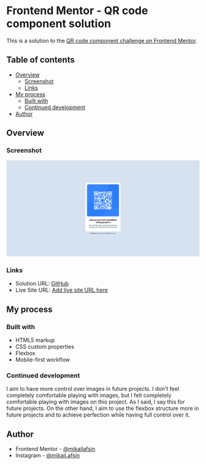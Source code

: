 # Frontend Mentor - QR code component solution

This is a solution to the [QR code component challenge on Frontend Mentor](https://www.frontendmentor.io/challenges/qr-code-component-iux_sIO_H).

## Table of contents

- [Overview](#overview)
  - [Screenshot](#screenshot)
  - [Links](#links)
- [My process](#my-process)
  - [Built with](#built-with)
  - [Continued development](#continued-development)
- [Author](#author)

## Overview

### Screenshot

![](./screenshoot/screenshoot.png)

### Links

- Solution URL: [GitHub](https://github.com/mikailafsin/frontend-mentor-qr-code-component-solution)
- Live Site URL: [Add live site URL here](https://your-live-site-url.com)

## My process

### Built with

- HTML5 markup
- CSS custom properties
- Flexbox
- Mobile-first workflow

### Continued development

I aim to have more control over images in future projects. I don't feel completely comfortable playing with images, but I felt completely comfortable playing with images on this project. As I said, I say this for future projects. On the other hand, I aim to use the flexbox structure more in future projects and to achieve perfection while having full control over it.

## Author

- Frontend Mentor - [@mikailafsin](https://www.frontendmentor.io/profile/mikailafsin)
- Instagram - [@mikail.afsin](https://www.instagram.com/mikail.afsin)